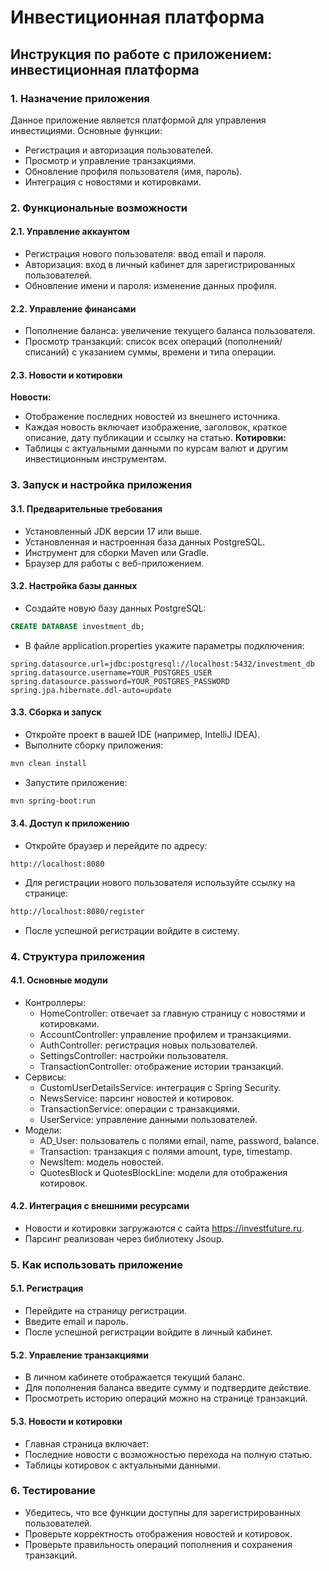 # Инвестиционная платформа
## Инструкция по работе с приложением: инвестиционная платформа
### 1. Назначение приложения
Данное приложение является платформой для управления инвестициями. Основные функции:
- Регистрация и авторизация пользователей.
- Просмотр и управление транзакциями.
- Обновление профиля пользователя (имя, пароль).
- Интеграция с новостями и котировками.
### 2. Функциональные возможности
#### 2.1. Управление аккаунтом
- Регистрация нового пользователя: ввод email и пароля.
- Авторизация: вход в личный кабинет для зарегистрированных пользователей.
- Обновление имени и пароля: изменение данных профиля.
#### 2.2. Управление финансами
- Пополнение баланса: увеличение текущего баланса пользователя.
- Просмотр транзакций: список всех операций (пополнений/списаний) с указанием суммы, времени и типа операции.
#### 2.3. Новости и котировки
**Новости:**
- Отображение последних новостей из внешнего источника.
- Каждая новость включает изображение, заголовок, краткое описание, дату публикации и ссылку на статью.
**Котировки:**
- Таблицы с актуальными данными по курсам валют и другим инвестиционным инструментам.
### 3. Запуск и настройка приложения
#### 3.1. Предварительные требования
- Установленный JDK версии 17 или выше.
- Установленная и настроенная база данных PostgreSQL.
- Инструмент для сборки Maven или Gradle.
- Браузер для работы с веб-приложением.
#### 3.2. Настройка базы данных
- Создайте новую базу данных PostgreSQL:
```sql
CREATE DATABASE investment_db;
```
- В файле application.properties укажите параметры подключения:
```properties
spring.datasource.url=jdbc:postgresql://localhost:5432/investment_db
spring.datasource.username=YOUR_POSTGRES_USER
spring.datasource.password=YOUR_POSTGRES_PASSWORD
spring.jpa.hibernate.ddl-auto=update
```
#### 3.3. Сборка и запуск
- Откройте проект в вашей IDE (например, IntelliJ IDEA).
- Выполните сборку приложения:
```bash
mvn clean install
```
- Запустите приложение:
```bash
mvn spring-boot:run
```
#### 3.4. Доступ к приложению
- Откройте браузер и перейдите по адресу:
```arduino
http://localhost:8080
```
- Для регистрации нового пользователя используйте ссылку на странице:
```bash
http://localhost:8080/register
```
- После успешной регистрации войдите в систему.
### 4. Структура приложения
#### 4.1. Основные модули
- Контроллеры:
  - HomeController: отвечает за главную страницу с новостями и котировками.
  - AccountController: управление профилем и транзакциями.
  - AuthController: регистрация новых пользователей.
  - SettingsController: настройки пользователя.
  - TransactionController: отображение истории транзакций.
- Сервисы:
  - CustomUserDetailsService: интеграция с Spring Security.
  - NewsService: парсинг новостей и котировок.
  - TransactionService: операции с транзакциями.
  - UserService: управление данными пользователей.
- Модели:
  - AD_User: пользователь с полями email, name, password, balance.
  - Transaction: транзакция с полями amount, type, timestamp.
  - NewsItem: модель новостей.
  - QuotesBlock и QuotesBlockLine: модели для отображения котировок.
#### 4.2. Интеграция с внешними ресурсами
- Новости и котировки загружаются с сайта https://investfuture.ru.
- Парсинг реализован через библиотеку Jsoup.
### 5. Как использовать приложение
#### 5.1. Регистрация
- Перейдите на страницу регистрации.
- Введите email и пароль.
- После успешной регистрации войдите в личный кабинет.
#### 5.2. Управление транзакциями
- В личном кабинете отображается текущий баланс.
- Для пополнения баланса введите сумму и подтвердите действие.
- Просмотреть историю операций можно на странице транзакций.
#### 5.3. Новости и котировки
- Главная страница включает:
- Последние новости с возможностью перехода на полную статью.
- Таблицы котировок с актуальными данными.
### 6. Тестирование
- Убедитесь, что все функции доступны для зарегистрированных пользователей.
- Проверьте корректность отображения новостей и котировок.
- Проверьте правильность операций пополнения и сохранения транзакций.
